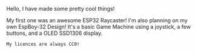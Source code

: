 Hello, I have made some pretty cool things!

My first one was an awesome ESP32 Raycaster!
I'm also planning on my own EspBoy-32 Design! It's a basic Game Machine using a joystick, a few buttons, and a OLED SSD1306 display.

    My licences are always CC0!
